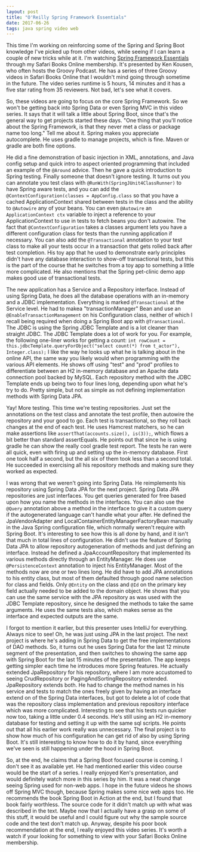 ```yaml
---
layout: post
title: "O'Reilly Spring Framework Essentials"
date: 2017-06-26
tags: java spring video web
---
```


This time I'm working on reinforcing some of the Spring and Spring Boot
knowledge I've picked up from other videos, while seeing if I can learn
a couple of new tricks while at it.  I'm watching 
[Spring Framework Essentials](https://www.safaribooksonline.com/library/view/spring-framework-essentials/9781491942680/) through my Safari Books Online membership.
It's presented by Ken Kousen, who often hosts the Groovy Podcast.  He has a
series of three Groovy videos in Safari Books Online that I wouldn't mind
going through sometime in the future.  The video series runtime is 5 hours,
14 minutes and it has a five star rating from 35 reviewers.  Not bad, let's 
see what it covers.

So, these videos are going to focus on the core Spring Framework.  So we
won't be getting back into Spring Data or even Spring MVC in this video
series.  It says that it will talk a little about Spring Boot, since that's
the general way to get projects started these days.  "One thing that you'll
notice about the Spring Framework, is that they never met a class or package
name too long."  Tell me about it.  Spring makes you appreciate autocomplete.
He uses gradle to manage projects, which is fine.  Maven or gradle are both 
fine options.

He did a fine demonstration of basic injection in 
XML, annotations, and Java config setup and quick intro to aspect
oriented programming that included an example of the `@Around` advice.  Then
he gave a quick introduction to Spring testing.  Finally someone that doesn't
ignore testing.  It turns out you can annotate you test class with 
`@RunWith(SpringJUnit4ClassRunner)` to have Spring aware tests, and you 
can add the `@ContextConfiguration(classes = AppConfig.class` so that you
have a cached ApplicationContext shared between tests in the class and the
ability to `@Autowire` any of your beans.  You can even `@Autowire` an
`ApplicationContext ctx` variable to inject a reference to your 
ApplicationContext to use in tests to fetch beans you don't autowire.  The
fact that `@ContextConfiguration` takes a classes argument lets you have a
different configuration class for tests than the running application if
necessary.  You can also add the `@Transactional` annotation to your test 
class to make all your tests occur in a transaction that gets rolled back
after test completion.  His toy app that he used to demonstrate early 
principles didn't have any database interaction to show-off transactional
tests, but this is the part of the course that he switches from a toy app
to something a little more complicated.  He also mentions that the Spring
pet-clinic demo app makes good use of transactional tests.

The new application has a Service and a Repository interface.  Instead of
using Spring Data, he does all the database operations with an in-memory
and a JDBC implementation.  Everything is marked `@Transactional` at the
Service level.  He had to makea  "transactionManager" Bean and use an 
`@EnableTransactionManagement` on his Configuration class, neither of which
I recall being required when doing a Spring Boot app with `@Transactional`.
The JDBC is using the Spring JDBC Template and is a lot cleaner than straight
JDBC.  The JDBC Template does a lot of work for you.  For example, the 
following one-liner works for getting a count: `int rowCount = 
this.jdbcTemplate.queryForObject("select count(*) from t_actor"),
Integer.class);`  I like the way he looks up what he is talking about in the
online API, the same way you likely would when programming with the various
API elements.  He shows off using "test" and "prod" profiles to differentiate
between an H2 in-memory database and an Apache data connection pool backed
by MySQL.  Each repository method with the JDBC Template ends up being two
to four lines long, depending upon what he's try to do.  Pretty simple, but
not as simple as not defining implementation methods with Spring Data JPA.

Yay!  More testing.  This time we're testing repositories.  Just set the
annotations on the test class and annotate the test profile, then autowire
the repository and your good to go.  Each test is transactional, so they
roll back changes at the end of each test.  He uses Hamcrest matchers, so
he can make assertions like `assertThat(accounts.size(), is(3));`, which 
flows a bit better than standard assertEquals.  He points out that since
he is using gradle he can show the really cool gradle test report.  The
tests he ran were all quick, even with firing up and setting up the 
in-memory database.  First one took half a second, but the all six of them
took less than a second total.  He succeeded in exercising all his 
repository methods and making sure they worked as expected.

I was wrong that we weren't going into Spring Data.  He reimplements his
repository using Spring Data JPA for the next project.  Spring Data JPA
repositories are just interfaces.  You get queries generated for free based
upon how you name the methods in the interfaces.  You can also use the 
`@Query` annotation above a method in the interface to give it a custom
query if the autogenerated language can't handle what your after.  He defined
the JpaVendorAdapter and LocalContainerEntityManagerFactoryBean manually in
the Java Spring configuration file, which normally weren't require with 
Spring Boot.  It's interesting to see how this is all done by hand, and it
isn't that much in total lines of configuration.  He didn't use the feature
of Spring Data JPA to allow repository autogeneration of methods and just 
defining an interface.  Instead he defined a JpaAccountRepository that
implemented its various methods directly through an EntityManager.  He does
use `@PersistenceContext` annotation to inject his EntityManager.  Most of
the methods now are one or two lines long.  He did have to add JPA
annotations to his entity class, but most of them defaulted through good 
name selection for class and fields.  Only `@Entity` on the class and `@Id`
on the primary key field actually needed to be added to the domain object.
He shows that you can use the same service with the JPA repository as was
used with the JDBC Template repository, since he designed the methods to 
take the same arguments.  He uses the same tests also, which makes sense as
the interface and expected outputs are the same.

I forgot to mention it earlier, but this presenter uses IntelliJ for 
everything.  Always nice to see!  Oh, he was just using JPA in the last 
project.  The next project is where he's adding in Spring Data to get 
the free implementations of DAO methods.  So, it turns out he uses Spring
Data for the last 12 minute segment of the presentation, and then switches
to showing the same app with Spring Boot for the last 15 minutes of the
presentation.  The app keeps getting simpler each time he introduces
more Spring features.  He actually extended JpaRepository for his 
repository, where I am more accustomed to seeing CrudRepository or 
PagingAndSortingRepository extended.  JpaRepository extends both.  He had
to change the method names in his service and tests to match the ones 
freely given by having an interface extend on of the Spring Data interfaces, 
but got to delete a lot of code that was the repository class implementation
and previous repository interface which was more complicated.  Interesting
to see that his tests run quicker now too, taking a little under 0.4 seconds.
He's still using an H2 in-memory database for testing and setting it up
with the same sql scripts.  He points out that all his earlier work really
was unnecessary.  The final project is to show how much of his configuration
he can get rid of also by using Spring Boot.  It's still interesting to 
know how to do it by hand, since everything we've seen is still happening
under the hood in Spring Boot.

So, at the end, he claims that a Spring Boot focused course is coming.  I
don't see it as available yet.  He had mentioned earlier this video course
would be the start of a series.  I really enjoyed Ken's presentation, and
would definitely watch more in this series by him.  It was a neat change
seeing Spring used for non-web apps.  I hope in the future videos he shows
off Spring MVC though, because Spring makes some nice web apps too.  He
recommends the book Spring Boot in Action at the end, but I found that book
fairly worthless.  The source code for it didn't match up with what was 
described in the text.  Maybe now that I actually have a grasp on some of
this stuff, it would be useful and I could figure out why the sample source
code and the text don't match up.  Anyway, despite his poor book
recommendation at the end, I really enjoyed this video series.  It's worth
a watch if your looking for something to view with your Safari Books Online
membership.
